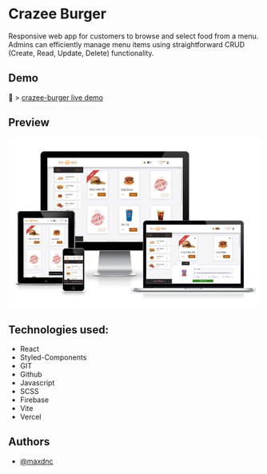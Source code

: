 # Crazee Burger

Responsive web app for customers to browse and select food from a menu.
Admins can efficiently manage menu items using straightforward CRUD (Create, Read, Update, Delete) functionality.

## Demo

🌱 > [crazee-burger live demo](https://crazee-burger-maxdnc.vercel.app/)

## Preview

![App Screenshot](./public/images/preview-crazee-burger.png)

## Technologies used:

- React
- Styled-Components
- GIT
- Github
- Javascript
- SCSS
- Firebase
- Vite
- Vercel

## Authors

- [@maxdnc](https://github.com/maxdnc)
